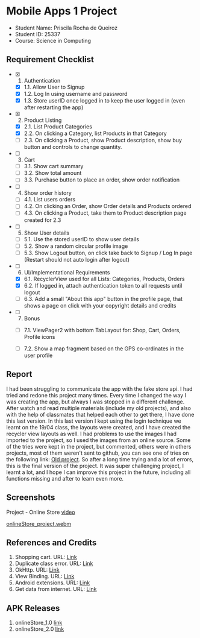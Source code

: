 # Mobile Apps 1 Project

- Student Name: Priscila Rocha de Queiroz
- Student ID: 25337
- Course: Science in Computing

## Requirement Checklist

- [x] 1. Authentication
    - [x] 1.1. Allow User to Signup
    - [x] 1.2. Log In using username and password
    - [x] 1.3. Store userID once logged in to keep the user logged in (even after restarting the app)
- [x] 2. Product Listing
    - [x] 2.1. List Product Categories
    - [x] 2.2. On clicking a Category, list Products in that Category
    - [ ] 2.3. On clicking a Product, show Product description, show buy button and controls to change quantity.
- [ ] 3. Cart
    - [ ] 3.1. Show cart summary
    - [ ] 3.2. Show total amount
    - [ ] 3.3. Purchase button to place an order, show order notification
- [ ] 4. Show order history
    - [ ] 4.1. List users orders
    - [ ] 4.2. On clicking an Order, show Order details and Products ordered
    - [ ] 4.3. On clicking a Product, take them to Product description page created for 2.3
- [ ] 5. Show User details
    - [ ] 5.1. Use the stored userID to show user details
    - [ ] 5.2. Show a random circular profile image
    - [ ] 5.3. Show Logout button, on click take back to Signup / Log In page (Restart should not auto login after logout)
- [ ] 6. UI/Implementational Requirements
    - [x] 6.1. RecyclerView used for all Lists: Categories, Products, Orders
    - [x] 6.2. If logged in, attach authentication token to all requests until logout
    - [ ] 6.3. Add a small "About this app" button in the profile page, that shows a page on click with your copyright details and credits
- [ ] 7. Bonus
    - [ ] 7.1. ViewPager2 with bottom TabLayout for: Shop, Cart, Orders, Profile icons
    - [ ] 7.2. Show a map fragment based on the GPS co-ordinates in the user profile


## Report

I had been struggling to communicate the app with the fake store api. I had tried and redone this project many times. Every time I changed the way I was creating the app, but always I was stopped in a different challenge.
After watch and read multiple materials (include my old projects), and also with the help of classmates that helped each other to get there, I have done this last version. In this last version I kept using the login technique we learnt on the 19/04 class, the layouts were created, and I have created the recycler view layouts as well.
I had problems to use the images I had imported to the project, so I used the images from an online source. Some of the tries were kept in the project, but commented, others were in others projects, most of them weren't sent to github, you can see one of tries on the following link: [Old project](https://github.com/priilarocha/mobileApp_Project).
So after a long time trying and a lot of errors, this is the final version of the project. It was super challenging project, I learnt a lot, and I hope I can improve this project in the future, including all functions missing and after to learn even more.

## Screenshots
Project - Online Store [video](https://youtube.com/shorts/TDTZ49WU7sE?feature=share)

[onlineStore_project.webm](https://user-images.githubusercontent.com/108243276/236629808-3ec2e194-91a5-48ae-9f1c-4f0b5f7fddda.webm)


## References and Credits

1. Shopping cart. URL: [Link](https://pusher.com/tutorials/shopping-cart-kotlin-part-1/#demo)
2. Duplicate class error. URL: [Link](https://stackoverflow.com/questions/75274720/a-failure-occurred-while-executing-appcheckdebugduplicateclasses)
3. OkHttp. URL: [Link](https://square.github.io/okhttp/recipes/)
4. View Binding. URL: [Link](https://developer.android.com/topic/libraries/view-binding)
5. Android extensions. URL: [Link](https://developer.android.com/topic/libraries/view-binding/migration#groovy)
6. Get data from internet. URL: [Link](https://developer.android.com/codelabs/basic-android-kotlin-training-getting-data-internet#0)

## APK Releases

1. onlineStore_1.0 [link](https://github.com/priilarocha/onlineStore_project/releases/tag/onlineStore)
2. onlineStore_2.0 [link](https://github.com/priilarocha/onlineStore_project/releases/tag/onlineStore2)
